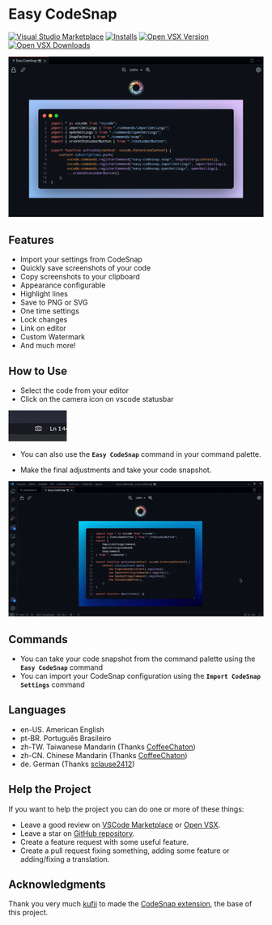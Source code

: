 # Easy CodeSnap

[![Visual Studio Marketplace](https://raw.githubusercontent.com/ArthurLobopro/easy-codesnap/refs/heads/Badges/vscode-version.svg)](https://marketplace.visualstudio.com/items?itemName=ArthurLobo.easy-codesnap)
[![Installs](https://raw.githubusercontent.com/ArthurLobopro/easy-codesnap/refs/heads/Badges/vscode-downloads.svg)](https://marketplace.visualstudio.com/items?itemName=ArthurLobo.easy-codesnap)
[![Open VSX Version](https://raw.githubusercontent.com/ArthurLobopro/easy-codesnap/refs/heads/Badges/open-vsx-version.svg)](https://open-vsx.org/extension/ArthurLobo/easy-codesnap) [![Open VSX Downloads](https://raw.githubusercontent.com/ArthurLobopro/easy-codesnap/refs/heads/Badges/open-vsx-downloads.svg)](https://open-vsx.org/extension/ArthurLobo/easy-codesnap)



![Banner](https://raw.githubusercontent.com/ArthurLobopro/easy-codesnap/main/screenshots/banner.png)

## Features

- Import your settings from CodeSnap
- Quickly save screenshots of your code
- Copy screenshots to your clipboard
- Appearance configurable
- Highlight lines
- Save to PNG or SVG
- One time settings
- Lock changes
- Link on editor
- Custom Watermark
- And much more!

## How to Use

- Select the code from your editor
- Click on the camera icon on vscode statusbar

![icon screenshot](https://raw.githubusercontent.com/ArthurLobopro/easy-codesnap/master/screenshots/screenshot-icon.png)

- You can also use the **`Easy CodeSnap`** command in your command palette.

- Make the final adjustments and take your code snapshot.

![](https://raw.githubusercontent.com/ArthurLobopro/easy-codesnap/main/screenshots/one-time-config.gif)

## Commands

- You can take your code snapshot from the command palette using the **`Easy CodeSnap`** command
- You can import your CodeSnap configuration using the **`Import CodeSnap Settings`** command

## Languages

* en-US. American English
* pt-BR. Português Brasileiro
* zh-TW. Taiwanese Mandarin (Thanks [CoffeeChaton](https://github.com/CoffeeChaton))
* zh-CN. Chinese Mandarin (Thanks [CoffeeChaton](https://github.com/CoffeeChaton))
* de. German (Thanks [sclause2412](https://github.com/sclause2412))

## Help the Project

If you want to help the project you can do one or more of these things:

* Leave a good review on [VSCode Marketplace](https://marketplace.visualstudio.com/items?itemName=ArthurLobo.easy-codesnap&ssr=false#review-details) or [Open VSX](https://open-vsx.org/extension/ArthurLobo/easy-codesnap/reviews).
* Leave a star on [GitHub repository](https://github.com/ArthurLobopro/easy-codesnap).
* Create a feature request with some useful feature.
* Create a pull request fixing something, adding some feature or adding/fixing a translation.

## Acknowledgments

Thank you very much [kufii](https://github.com/kufii/) to made the [CodeSnap extension](https://github.com/kufii/CodeSnap), the base of this project.

